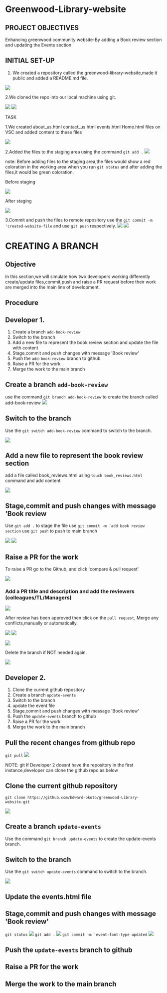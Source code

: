 # Greenwood-Library-website

## PROJECT OBJECTIVES 
Enhancing  greenwood community website-By adding a Book review section and updating the Events section

## INITIAL SET-UP
 1. We created a repository called the greenwood-library-website,made it public and added a README.md file.

 ![](./img/1.Greenwood%20repo.png)

 2.We cloned the repo into our local machine using git.

 ![](./img/2.Gitclone-URL.png)
 ![](./img/03.GitcloneOnVSC.png)

 TASK 

 1.We created about_us.html  contact_us.html  events.html  Home.html files on VSC and added content to these files

 ![](./img/5.Other_SECTIONS_on_VSC.png)

 2.Added the files to the staging area using the command `git add .`
   ![](./img/7.git%20add.png)

 note: Before adding files to the staging area,the files would show a red coloration in the working area when you run `git status` and after adding the files,it would be green coloration.

Before staging

 ![](./img/7.red%20color%20for%20files.png)

 After staging

 ![](./img/9.green%20color.png)

 3.Commit and push the files to remote repository
 use the `git commit -m 'created-website-file` and use `git push` respectively.
 ![](./img/11.Git%20commit.png) 
 ![](./img/10.Git%20push.png)

# CREATING A BRANCH

## Objective

 In this section,we will simulate how two developers working differently create/update files,commit,push and raise a PR request before their work are merged into the main line of development. 

 ## Procedure

## Developer 1.
 1. Create a branch `add-book-review`
 2. Switch to the branch
 3. Add a new file to represent the book review section and  update the file with content
 5. Stage,commit and push changes with message 'Book review'
 6. Push the `add-book-review` branch to github
 7. Raise a PR for the work
 8. Merge the work to the main branch

 ## Create a branch `add-book-review`
use the command `git branch add-book-review` to create the branch called add-book-review
![](./img/11.git-branch.png)

## Switch to the branch
Use the `git switch add-book-review` command to switch to the branch.

![](./img/12.git-switch.png)

## Add a new file to represent the book review section 
add a file called book_reviews.html using `touch book_reviews.html` command and add content

![](./img/13..new-branchfile.png)

##  Stage,commit and push changes with message 'Book review

Use `git add .` to stage the file
use  `git commit -m 'add book review section`
use  `git push` to push to main branch

![](./img/15.gitcommitbranch.png)
![](./img/16..gitbranchpush.png)

## Raise a PR for the work
To raise a PR go to the Github, and click  'compare & pull request'

![](./img/17..PR.png)

### Add a PR title and description and add the reviewers (colleagues/TL/Managers)

![](./img/18..PR-number2.png)

After review has been approved then click on the `pull request`,
Merge any conflicts,manually or automatically.

![](./img/19..MergePullRequest.png)
![](./img/21..confirmMerge.png)

![](./img/22.Merge-Success.png)

Delete the branch if NOT needed again.

![](./img/23.DeleteBranch.png)

## Developer 2.
 1. Clone the current github repository
 2. Create a branch `update-events`
 3. Switch to the branch
 4. update the event file 
 5. Stage,commit and push changes with message 'Book review'
 6. Push the `update-events` branch to github
 7. Raise a PR for the work
 8. Merge the work to the main branch

 ## Pull the recent changes from github repo
 `git pull`
 ![](./img/DEV2.Gitpull.png)

 NOTE: git If Developer 2 doesnt have the repository in the first instance,developer can clone the github repo as below

 ## Clone the current github repository
  `git clone https://github.com/Edward-okoto/greenwood-Library-website.git`

  ![](./img/DEV2.Clone.png) 

  ## Create a branch `update-events`
  Use the command `git branch update-events` to create the update-events branch.
 ## Switch to the branch
Use the `git switch update-events` command to switch to the branch.

![](./img/DEV2.gitswtich.png)


## Update the events.html file

##  Stage,commit and push changes with message 'Book review'
`git status`
![](./img/DEV2.eventfileUpdated.png)
`git add .`
![](./img/DEV2.Gitadd.png)
`git commit -m 'event-font-type updated`
![](./img/DEV2.Gitcommit.png)

## Push the `update-events` branch to github

## Raise a PR for the work

## Merge the work to the main branch



 
 



 
